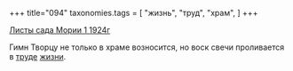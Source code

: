 +++
title="094"
taxonomies.tags = [
 "жизнь",
 "труд",
 "храм",
]
+++

[Листы сада Мории 1 1924г](/agni/1924)

Гимн Творцу не только в храме возносится, но воск свечи проливается в [труде](/tags/труд) [жизни](/tags/жизнь).   

